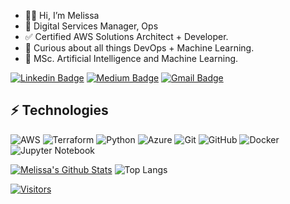 - 👋🏼 Hi, I’m Melissa
- 💼 Digital Services Manager, Ops
- ✅ Certified AWS Solutions Architect + Developer.
- 👀 Curious about all things DevOps + Machine Learning.
- 🌱 MSc. Artificial Intelligence and Machine Learning.
<!---
melissacharles/melissacharles is a ✨ special ✨ repository because its `README.md` (this file) appears on your GitHub profile.
You can click the Preview link to take a look at your changes.
--->
[![Linkedin Badge](https://img.shields.io/badge/-Melissa%20Charles-blue?style=flat-square&logo=Linkedin&logoColor=white&link=https://www.linkedin.com/in/melissawcharles/)](https://www.linkedin.com/in/melissawcharles/)
[![Medium Badge](https://img.shields.io/badge/Melissa%20Charles-12100E?style=flat-square&logo=medium&logoColor=white&link=https://medium.com/@melissacharles.py/)](https://medium.com/@melissacharles.py/)
[![Gmail Badge](https://img.shields.io/badge/-melissacharles.py@gmail.com-c14438?style=flat-square&logo=Gmail&logoColor=white&link=mailto:melissacharles.py@gmail.com)](mailto:Melissacharles.py@Gmail.com.com)


## ⚡ Technologies
![AWS](https://img.shields.io/badge/AWS-%23FF9900.svg?style=for-the-badge&logo=amazon-aws&logoColor=white)
![Terraform](https://img.shields.io/badge/terraform-%235835CC.svg?style=for-the-badge&logo=terraform&logoColor=white)
![Python](https://img.shields.io/badge/python-3670A0?style=for-the-badge&logo=python&logoColor=ffdd54)
![Azure](https://img.shields.io/badge/azure-%230072C6.svg?style=for-the-badge&logo=microsoftazure&logoColor=white)
![Git](https://img.shields.io/badge/git-%23F05033.svg?style=for-the-badge&logo=git&logoColor=white)
![GitHub](https://img.shields.io/badge/github-%23121011.svg?style=for-the-badge&logo=github&logoColor=white)
![Docker](https://img.shields.io/badge/docker-%230db7ed.svg?style=for-the-badge&logo=docker&logoColor=white)
![Jupyter Notebook](https://img.shields.io/badge/jupyter-%23FA0F00.svg?style=for-the-badge&logo=jupyter&logoColor=white)

[![Melissa's Github Stats](https://github-readme-stats.vercel.app/api?username=melissacharles)](https://github.com/melissacharles/github-readme-stats)
![Top Langs](https://github-readme-stats.vercel.app/api/top-langs/?username=MelissaCharles&hide=TeX&layout=compact)

[![Visitors](https://api.visitorbadge.io/api/visitors?path=MelissaCharles%2MelissaCharles&label=VISITORS&countColor=%23263759)](https://visitorbadge.io/status?path=MelissaCharles%2FMelissaCharles)
